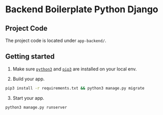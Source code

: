 # Backend Boilerplate Python Django

## Project Code

The project code is located under `app-backend/`.

## Getting started

1. Make sure [`python3`](https://www.python.org/downloads/) and [`pip3`](https://pip.pypa.io/en/stable/installing/) are installed on your local env.

2. Build your app.

```bash
pip3 install -r requirements.txt && python3 manage.py migrate
```

3. Start your app.

```bash
python3 manage.py runserver
```
